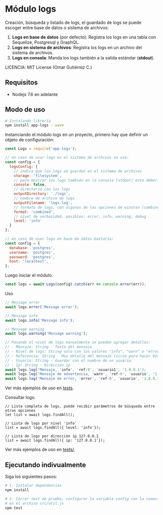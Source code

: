 # Módulo logs

Creación, búsqueda y listado de logs, el guardado de logs se puede escoger entre base de datos o sistema de archivos:

1. **Logs en base de datos** (por defecto): Registra los logs en una tabla con Sequelize, Postgresql y GraphQL.
2. **Logs en sistema de archivos**: Registra los logs en un archivo del sistema de archivos.
3. **Logs en consola**: Manda los logs también a la salida estándar (**stdout**).

LICENCIA: MIT License (Omar Gutiérrez C.)

## Requisitos
- Nodejs 7.6 en adelante

## Modo de uso

``` bash
# Instalando librería
npm install app-logs --save
```

Instanciando el módulo logs en un proyecto, primero hay que definir un objeto de configuración:
``` js
const Logs = require('app-logs');

// en caso de usar logs en el sistema de archivos se usa:
const config = {
  logsConfig: {
    // indica que los logs se guardan en el sistema de archivos
    storage: 'filesystem',
    // para mostrar los logs también en la consola (stdout) esto debería ser true
    console: false,
    // directorio con los logs
    outputDirectory: './logs',
    // nombre de archivo de logs
    outputFilename: 'logs.log',
    // formato de logs, con algunas de las opciones de winston (combined, interpolation, json)
    format: 'combined',
    // nivel de verbosidad, posibles: error, info, warning, debug
    level: 'info'
  }
};

// en caso de usar logs en base de datos bastaría:
const config = {
  database: 'postgres',
  username: 'postgres',
  password: 'postgres',
  host: 'localhost',
};

```
Luego iniciar el módulo.
```js
const logs = await Logs(config).catch(err => console.error(err));
```
Uso
```js
// Message error
await logs.error('Message error');

// Message info
await logs.info('Message info');

// Message warning
await logs.warning('Message warning');

// Pasando el nivel de logs manualmente se pueden agregar detalles: 
// - Mensaje: String - Texto del mensaje
// - Nivel de logs: String solo con los valores "info", "warn" o "error"
// - Referencia: String - Mas detalle del mensaje (sirve para hacer búsquedas)
// - Usuario: String - Guardar con el nombre de un usuario
// - Ip: String - Dirección ip
await logs.log('Mensaje, 'info', 'ref-0', 'usuario1', '1.0.0.1');
await logs.log('Mensaje de advertencia, 'warn', 'ref-0', 'usuario', '1.0.0.1');
await logs.log('Mensaje de error, 'error', 'ref-0', 'usuario', '1.0.0.1');

```
Ver más ejemplos de uso en [tests](tests/).

Consultar logs:
```
// Lista completa de logs, puede recibir parámetros de búsqueda entre otras opciones
let list = await logs.findAll();

// Lista de logs por nivel 'info'
list = await logs.findAll({ level: 'info'});

// Lista de logs por dirección ip 127.0.0.1
list = await logs.findAll({ ip: '127.0.0.1'});
```

Ver más ejemplos de uso en [tests/](tests/).

## Ejecutando indivualmente

Siga los siguientes pasos:

``` bash
# 1. Instalar dependencias
npm install

# 2. Correr test de prueba, configurar la variable config con la conexión de la base de datos
# en el archivo src/util.js
npm test
```
